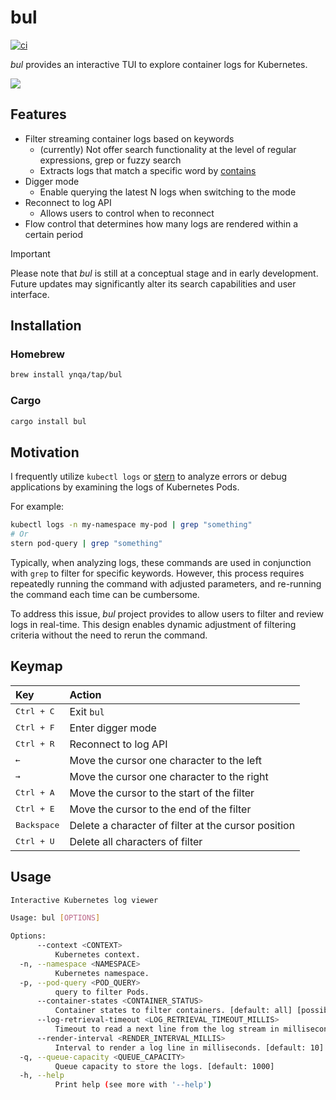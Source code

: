 # bul

[![ci](https://github.com/ynqa/bul/actions/workflows/ci.yml/badge.svg)](https://github.com/ynqa/bul/actions/workflows/ci.yml)

*bul* provides an interactive TUI to explore container logs for Kubernetes.

<img src="https://github.com/ynqa/ynqa/blob/master/demo/bul.gif">

## Features

- Filter streaming container logs based on keywords
  - (currently) Not offer search functionality at the level of regular expressions, grep or fuzzy search
  - Extracts logs that match a specific word by
    [contains](https://doc.rust-lang.org/std/string/struct.String.html#method.contains)
- Digger mode
  - Enable querying the latest N logs when switching to the mode
- Reconnect to log API
  - Allows users to control when to reconnect
- Flow control that determines how many logs are rendered within a certain period

> [!IMPORTANT]
> Please note that *bul* is still at a conceptual stage and in early development.
> Future updates may significantly alter its search capabilities and user interface.

## Installation

### Homebrew

```bash
brew install ynqa/tap/bul
```

### Cargo

```bash
cargo install bul
```

## Motivation

I frequently utilize `kubectl logs` or [stern](https://github.com/stern/stern)
to analyze errors or debug applications by examining the logs of Kubernetes Pods.

For example:

```bash
kubectl logs -n my-namespace my-pod | grep "something"
# Or
stern pod-query | grep "something"
```

Typically, when analyzing logs, these commands are used in conjunction with `grep`
to filter for specific keywords.
However, this process requires repeatedly running the command with adjusted parameters,
and re-running the command each time can be cumbersome.

To address this issue, *bul* project provides to allow users
to filter and review logs in real-time.
This design enables dynamic adjustment of filtering criteria
without the need to rerun the command.

## Keymap

| Key                  | Action
| :-                   | :-
| <kbd>Ctrl + C</kbd>  | Exit `bul`
| <kbd>Ctrl + F</kbd>  | Enter digger mode
| <kbd>Ctrl + R</kbd>  | Reconnect to log API
| <kbd>←</kbd>         | Move the cursor one character to the left
| <kbd>→</kbd>         | Move the cursor one character to the right
| <kbd>Ctrl + A</kbd>  | Move the cursor to the start of the filter
| <kbd>Ctrl + E</kbd>  | Move the cursor to the end of the filter
| <kbd>Backspace</kbd> | Delete a character of filter at the cursor position
| <kbd>Ctrl + U</kbd>  | Delete all characters of filter

## Usage

```bash
Interactive Kubernetes log viewer

Usage: bul [OPTIONS]

Options:
      --context <CONTEXT>
          Kubernetes context.
  -n, --namespace <NAMESPACE>
          Kubernetes namespace.
  -p, --pod-query <POD_QUERY>
          query to filter Pods.
      --container-states <CONTAINER_STATUS>
          Container states to filter containers. [default: all] [possible values: all, running, terminated, waiting]
      --log-retrieval-timeout <LOG_RETRIEVAL_TIMEOUT_MILLIS>
          Timeout to read a next line from the log stream in milliseconds. [default: 100]
      --render-interval <RENDER_INTERVAL_MILLIS>
          Interval to render a log line in milliseconds. [default: 10]
  -q, --queue-capacity <QUEUE_CAPACITY>
          Queue capacity to store the logs. [default: 1000]
  -h, --help
          Print help (see more with '--help')
```
